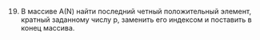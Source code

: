 19. В массиве А(N) найти последний четный положительный элемент,  кратный заданному числу р, заменить его индексом и поставить в  конец  массива.  